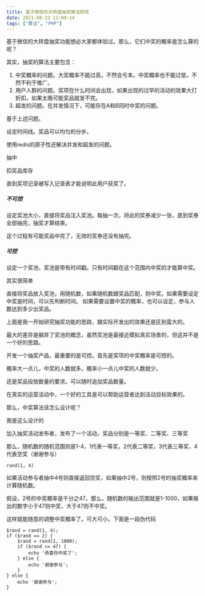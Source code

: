 ```yaml
---
title: 基于微信的大转盘抽奖算法研究
date: 2021-08-23 12:09:14
tags: ["算法", "PHP"]
---
```


基于微信的大转盘抽奖功能想必大家都体验过。那么，它们中奖的概率是怎么算的呢？

其实，抽奖的算法主要包含：

1. 中奖概率的问题。大奖概率不能过高，不然会亏本。中奖概率也不能过低，不然不利于推广。
1. 用户人群的问题。奖项在什么时间会出现，如果出现的过早的活动的效果大打折扣，如果太晚可能奖品就发不完。
1. 超发的问题。在并发情况下，可能存在A和B同时中奖的问题。

基于上述问题。

设定时间线。奖品可以均匀的分步。

使用redis的原子性还解决并发和超发的问题。


抽中

扣奖品库存

直到奖项记录被写入记录表才能说明此用户获奖了。

##### 不可控

设定奖池大小，直接将奖品注入奖池。每抽一次，将此的奖券减少一张，直到奖券全部抽完，抽奖才算结束。

这个过程有可能奖品中完了，无效的奖券还没有抽完。

##### 可控

设定一个奖池，奖池是带有时间戳。只有时间戳在这个范围内中奖的才能算中奖。

其实很简单

直接将奖品放入奖池，用随机数，如果随机数跟奖品匹配，则中奖。如果需要设定中奖是时间，可以先判断时间。
如果需要设置中奖的概率，也可以设定，参与人数达到多少出奖品。

上面是我一开始研究抽奖功能的思路，跟实际开发出的效果还是区别蛮大的。

最大的差异是摒弃了奖池的概念，虽然奖池是最接近模拟真实场景的，但这并不是一个好的思路。

开发一个抽奖产品，最重要的是可控。首先是奖项的中奖概率是可控的。

概率大一点儿，中奖的人数就多。概率小一点儿中奖的人数就少。

还是奖品投放数量的要求。可以随时追加奖品数量。

在真实的运营活动中，一个好的工具是可以帮助运营者达到活动目标效果的。

那么，中奖算法该怎么设计呢？

我是这么设计的

加入抽奖活动发布者，发布了一个活动，奖品分别是一等奖、二等奖、三等奖

那么，随机数的随机范围则是1-4，1代表一等奖，2代表二等奖，3代表三等奖，4代表空奖（谢谢参与）

```
rand(1, 4)
```
如果活动参与者抽中4号则直接返回空奖，如果抽中2号，则按照2号的抽奖概率来计算随机数。

假设，2号的中奖概率是千分之47。那么，随机数的输出范围就是1-1000，如果输出的数字小于47则中奖，大于47则不中奖。

这样就能随意的调整中奖概率了。可大可小。下面是一段伪代码

```
$rand = rand(1, 4);
if ($rand == 2) {
    $rand = rand(1, 1000);
    if ($rand <= 47) {
        echo '恭喜你中奖了';
    } else {
        echo '谢谢参与';
    }
} else {
    echo '谢谢参与';
}

```

